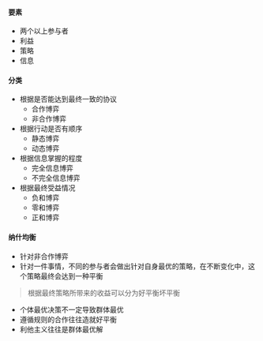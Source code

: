 #### 要素
+ 两个以上参与者
+ 利益
+ 策略
+ 信息

#### 分类
+ 根据是否能达到最终一致的协议
  + 合作博弈
  + 非合作博弈
+ 根据行动是否有顺序
  + 静态博弈
  + 动态博弈
+ 根据信息掌握的程度
  + 完全信息博弈
  + 不完全信息博弈
+ 根据最终受益情况
  + 负和博弈
  + 零和博弈
  + 正和博弈

#### 纳什均衡
+ 针对非合作博弈
+ 针对一件事情，不同的参与者会做出针对自身最优的策略，在不断变化中，这个策略最终会达到一种平衡
> 根据最终策略所带来的收益可以分为好平衡坏平衡

+ 个体最优决策不一定导致群体最优
+ 遵循规则的合作往往造就好平衡
+ 利他主义往往是群体最优解